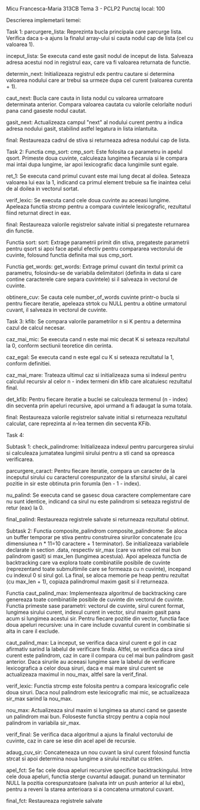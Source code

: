 Micu Francesca-Maria 313CB
Tema 3 - PCLP2
Punctaj local: 100

Descrierea implemetarii temei:

Task 1:
parcurgere_lista:
Reprezinta bucla principala care parcurge lista. Verifica daca s-a ajuns la finalul array-ului si cauta nodul cap de lista (cel cu valoarea 1).

inceput_lista:
Se executa cand este gasit nodul de inceput de lista. Salveaza adresa acestui nod in registrul eax, care va fi valoarea returnata de functie.

determin_next:
Initializeaza registrul edx pentru cautare si determina valoarea nodului care ar trebui sa urmeze dupa cel curent (valoarea curenta + 1).

caut_next:
Bucla care cauta in lista nodul cu valoarea urmatoare determinata anterior. Compara valoarea cautata cu valorile celorlalte noduri pana cand gaseste nodul cautat.

gasit_next:
Actualizeaza campul "next" al nodului curent pentru a indica adresa nodului gasit, stabilind astfel legatura in lista inlantuita.

final:
Restaureaza cadrul de stiva si returneaza adresa nodului cap de lista.


Task 2:
Functia cmp_sort:
cmp_sort:
Este folosita ca parametru in apelul qsort. Primeste doua cuvinte, calculeaza lungimea fiecaruia si le compara mai intai dupa lungime, iar apoi lexicografic daca lungimile sunt egale.

ret_1: 
Se executa cand primul cuvant este mai lung decat al doilea. Seteaza valoarea lui eax la 1, indicand ca primul element trebuie sa fie inaintea celui de al doilea in vectorul sortat.

verif_lexic:
Se executa cand cele doua cuvinte au aceeasi lungime. Apeleaza functia strcmp pentru a compara cuvintele lexicografic, rezultatul fiind returnat direct in eax.

final:
Restaureaza valorile registrelor salvate initial si pregateste returnarea din functie.


Functia sort:
sort:
Extrage parametrii primit din stiva, pregateste parametrii pentru qsort si apoi face apelul efectiv pentru compararea vectorului de cuvinte, folosund functia definita mai sus cmp_sort.


Functia get_words:
get_words:
Extrage primul cuvant din textul primit ca parametru, folosindu-se de variabila delimitatori (definita in data si care contine caracterele care separa cuvintele) si il salveaza in vectorul de cuvinte.

obtinere_cuv:
Se cauta cele number_of_words cuvinte printr-o bucla si pentru fiecare iteratie, apeleaza strtok cu NULL pentru a obtine urmatorul cuvant, il salveaza in vectorul de cuvinte.


Task 3:
kfib: 
Se compara valorile parametrilor n si K pentru a determina cazul de calcul necesar.

caz_mai_mic:
Se executa cand n este mai mic decat K si seteaza rezultatul la 0, conform sectiunii teoretice din cerinta.

caz_egal:
Se executa cand n este egal cu K si seteaza rezultatul la 1, conform definitiei.

caz_mai_mare:
Trateaza ultimul caz si initializeaza suma si indexul pentru calculul recursiv al celor n - index termeni din kfib care alcatuiesc rezultatul final.

det_kfib:
Pentru fiecare iteratie a buclei se calculeaza termenul (n - index) din secventa prin apeluri recursive, apoi urmand a fi adaugat la suma totala.

final:
Restaureaza valorile registrelor salvate initial si returneaza rezultatul calculat, care reprezinta al n-lea termen din secventa KFib.


Task 4:

Subtask 1:
check_palindrome: Initializeaza indexul pentru parcurgerea sirului si calculeaza jumatatea lungimii sirului pentru a sti cand sa opreasca verificarea.

parcurgere_caract: Pentru fiecare iteratie, compara un caracter de la inceputul sirului cu caracterul corespunzator de la sfarsitul sirului, al carei pozitie in sir este obtinuta prin forumla (len - 1 - index).

nu_palind: Se executa cand se gasesc doua caractere complementare care nu sunt identice, indicand ca sirul nu este palindrom si seteaza registrul de retur (eax) la 0.

final_palind: Restaureaza registrele salvate si returneaza rezultatul obtinut.


Subtask 2:
Functia composite_palindrom
composite_palindrome:
Se aloca un buffer temporar pe stiva pentru construirea sirurilor concatenate (cu dimensiunea n * 11=10 caractere + 1 terminator). Se initializeaza variabilele declarate in section .data, respectiv sir_max (care va retine cel mai bun palindrom gasit) si max_len (lungimea acestuia). Apoi apeleaza functia de backtracking care va explora toate combinatiile posibile de cuvinte (reprezentand toate submultimile care se formeaza cu n cuvinte), incepand cu indexul 0 si sirul gol. La final, se aloca memorie pe heap pentru rezultat (cu max_len + 1), copiaza palindromul maxim gasit si il returneaza.


Functia caut_palind_max:
Implementeaza algoritmul de backtracking care genereaza toate combinatiile posibile de cuvinte din vectorul de cuvinte. Functia primeste sase parametri: vectorul de cuvinte, sirul curent format, lungimea sirului curent, indexul curent in vector, sirul maxim gasit pana acum si lungimea acestui sir. Pentru fiecare pozitie din vector, functia face doua apeluri recursive: una in care include cuvantul curent in combinatie si alta in care il exclude.

caut_palind_max: La inceput, se verifica daca sirul curent e gol in caz afirmativ sarind la labelul de verificare finala. Altfel, se verifica daca sirul curent este palindrom, caz in care il compara cu cel mai bun palindrom gasit anterior. Daca sirurile au aceeasi lungime sare la labelul de verificare lexicografica a celor doua siruri, daca e mai mare sirul curent se actualizeaza maximul in nou_max, altfel sare la verif_final.

verif_lexic: Functia strcmp este folosita pentru a compara lexicografic cele doua siruri. Daca noul palindrom este lexicografic mai mic, se actualizeaza sir_max sarind la nou_max.

nou_max: Actualizeaza sirul maxim si lungimea sa atunci cand se gaseste un palindrom mai bun. Foloseste functia strcpy pentru a copia noul palindrom in variabila sir_max.

verif_final: Se verifica daca algoritmul a ajuns la finalul vectorului de cuvinte, caz in care se iese din acel apel de recursie.

adaug_cuv_sir: Concateneaza un nou cuvant la sirul curent folosind functia strcat si apoi determina noua lungime a sirului rezultat cu strlen.

apel_fct: Se fac cele doua apeluri recursive specifice backtrackingului. Intre cele doua apeluri, functia sterge cuvantul adaugat. punand un terminator NULL la pozitia corespunzatoare (salvata intr un push anterior al lui ebx), pentru a reveni la starea anterioara si a concatena urmatorul cuvant.

final_fct: Restaureaza registrele salvate


